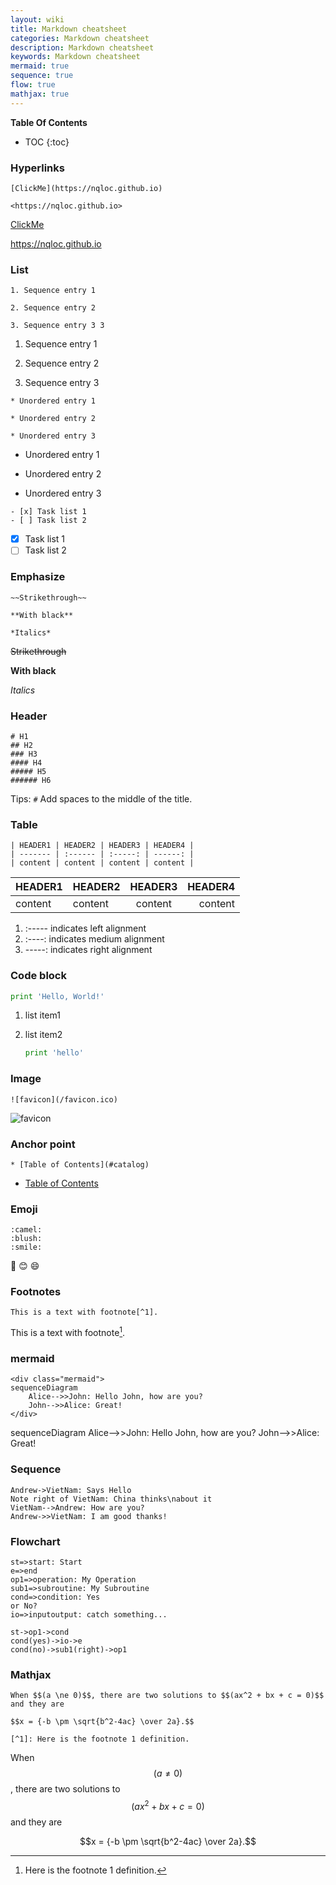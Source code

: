 ```yaml
---
layout: wiki
title: Markdown cheatsheet
categories: Markdown cheatsheet
description: Markdown cheatsheet
keywords: Markdown cheatsheet
mermaid: true
sequence: true
flow: true
mathjax: true
---
```


**Table Of Contents**

* TOC
{:toc}

### Hyperlinks

```
[ClickMe](https://nqloc.github.io)

<https://nqloc.github.io>
```

[ClickMe](https://nqloc.github.io)  

<https://nqloc.github.io>

### List

```
1. Sequence entry 1

2. Sequence entry 2

3. Sequence entry 3 3
```

1. Sequence entry 1

2. Sequence entry 2

3. Sequence entry 3

```
* Unordered entry 1

* Unordered entry 2

* Unordered entry 3
```

* Unordered entry 1

* Unordered entry 2

* Unordered entry 3

```
- [x] Task list 1
- [ ] Task list 2
```

- [x] Task list 1
- [ ] Task list 2

### Emphasize

```
~~Strikethrough~~

**With black**

*Italics*
```

~~Strikethrough~~

**With black**

*Italics*

### Header

```
# H1
## H2
### H3
#### H4
##### H5
###### H6
```

Tips: `#` Add spaces to the middle of the title.

### Table

```
| HEADER1 | HEADER2 | HEADER3 | HEADER4 |
| ------- | :------ | :-----: | ------: |
| content | content | content | content |
```

| HEADER1 | HEADER2 | HEADER3 | HEADER4 |
| ------- | :------ | :-----: | ------: |
| content | content | content | content |

1. :----- indicates left alignment
2. :----: indicates medium alignment
3. -----: indicates right alignment

### Code block

```python
print 'Hello, World!'
```

1. list item1

2. list item2

   ```python
   print 'hello'
   ```

### Image

```
![favicon](/favicon.ico)
```

![favicon](/favicon.ico)

### Anchor point

```
* [Table of Contents](#catalog)
```

* [Table of Contents](#catalog)

### Emoji

```
:camel:
:blush:
:smile:
```

:camel:
:blush:
:smile:

### Footnotes

```
This is a text with footnote[^1].
```

This is a text with footnote[^1].

### mermaid

```
<div class="mermaid">
sequenceDiagram
    Alice-->>John: Hello John, how are you?
    John-->>Alice: Great!
</div>

```

<div class="mermaid">
sequenceDiagram
    Alice-->>John: Hello John, how are you?
    John-->>Alice: Great!
</div>

### Sequence


```sequence
Andrew->VietNam: Says Hello
Note right of VietNam: China thinks\nabout it
VietNam-->Andrew: How are you?
Andrew->>VietNam: I am good thanks!
```

### Flowchart


```flow
st=>start: Start
e=>end
op1=>operation: My Operation
sub1=>subroutine: My Subroutine
cond=>condition: Yes
or No?
io=>inputoutput: catch something...

st->op1->cond
cond(yes)->io->e
cond(no)->sub1(right)->op1
```

### Mathjax

```
When $$(a \ne 0)$$, there are two solutions to $$(ax^2 + bx + c = 0)$$ and they are

$$x = {-b \pm \sqrt{b^2-4ac} \over 2a}.$$

[^1]: Here is the footnote 1 definition.
```

When $$(a \ne 0)$$, there are two solutions to $$(ax^2 + bx + c = 0)$$ and they are

$$x = {-b \pm \sqrt{b^2-4ac} \over 2a}.$$

[^1]: Here is the footnote 1 definition.
